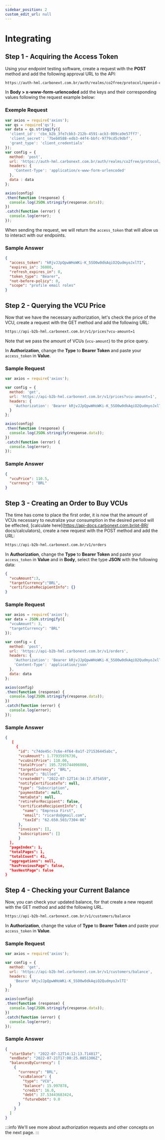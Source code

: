 ```yaml
---
sidebar_position: 2
custom_edit_url: null
---
```


# Integrating

## Step 1 - Acquiring the Access Token

Using your endpoint testing software, create a request with the **POST** method and add the following approval URL to the API:

```md title="BASE URL"
https://auth-hml.carbonext.com.br/auth/realms/co2free/protocol/openid-connect/token
```

In **Body > x-www-form-urlencoded** add the keys and their corresponding values following the request example below:

### Exemple Request

```javascript
var axios = require('axios');
var qs = require('qs');
var data = qs.stringify({
  'client_id': 'cbx_b2b_3fe7cbb3-212b-4591-acb3-009ca9e57ff7',
  'client_secret': '7beb0588-edb3-44f4-bbfc-9779cd5c9dbf',
  'grant_type': 'client_credentials' 
});
var config = {
  method: 'post',
  url: 'https://auth-hml.carbonext.com.br/auth/realms/co2free/protocol/openid-connect/token',
  headers: { 
    'Content-Type': 'application/x-www-form-urlencoded'
  },
  data : data
};

axios(config)
.then(function (response) {
  console.log(JSON.stringify(response.data));
})
.catch(function (error) {
  console.log(error);
});
```

When sending the request, we will return the `access_token` that will allow us to interact with our endpoints.

### Sample Answer

```json
{
  "access_token": "kRjvJJpQpwWHoWKi-K_5SO0w0dkAqiO2QudmyoJxlTI",
  "expires_in": 36000,
  "refresh_expires_in": 0,
  "token_type": "Bearer",
  "not-before-policy": 0,
  "scope": "profile email roles"
}
```

## Step 2 - Querying the VCU Price

Now that we have the necessary authorization, let's check the price of the VCU, create a request with the GET method and add the following URL:

```md title="BASE URL"
https://api-b2b-hml.carbonext.com.br/v1/prices?vcu-amount=1
```

Note that we pass the amount of VCUs (`vcu-amount`) to the price query.

In **Authorization**, change the **Type** to **Bearer Token** and paste your `access_token` in **Value**.

### Sample Request

```javascript
var axios = require('axios');

var config = {
  method: 'get',
  url: 'https://api-b2b-hml.carbonext.com.br/v1/prices?vcu-amount=1',
  headers: { 
    'Authorization': 'Bearer kRjvJJpQpwWHoWKi-K_5SO0w0dkAqiO2QudmyoJxlTI'
  }
};

axios(config)
.then(function (response) {
  console.log(JSON.stringify(response.data));
})
.catch(function (error) {
  console.log(error);
});
```

### Sample Answer

```json
{
  "vcuPrice": 110.5,
  "currency": "BRL"
}
```

## Step 3 - Creating an Order to Buy VCUs

The time has come to place the first order, it is now that the amount of VCUs necessary to neutralize your consumption in the desired period will be effected, [calculate here](https://api-docs.carbonext.com.br/pt-BR/ docs/calculators), create a new request with the POST method and add the URL:

```md title="BASE URL"
https://api-b2b-hml.carbonext.com.br/v1/orders
```

In **Authorization**, change the **Type** to **Bearer Token** and paste your `access_token` in **Value** and in **Body**, select the type **JSON** with the following data:

```json
{
  "vcuAmount":3,
  "targetCurrency":"BRL",
  "certificateRecipientInfo": {}
}
```

### Sample Request

```javascript
var axios = require('axios');
var data = JSON.stringify({
  "vcuAmount": 3,
  "targetCurrency": "BRL"
});

var config = {
  method: 'post',
  url: 'https://api-b2b-hml.carbonext.com.br/v1/orders',
  headers: { 
    'Authorization': 'Bearer kRjvJJpQpwWHoWKi-K_5SO0w0dkAqiO2QudmyoJxlTI', 
    'Content-Type': 'application/json'
  },
  data: data
};

axios(config)
.then(function (response) {
  console.log(JSON.stringify(response.data));
})
.catch(function (error) {
  console.log(error);
});
```

### Sample Answer

```json
{
   [
     {
      "id": "c74de45c-7c6e-4f64-8a1f-271536445abc",
      "vcuAmount": 1.77935976736,
      "vcuUnitPrice": 110.00,
      "totalPrice": 195.7295744096000,
      "targetCurrency": "BRL",
      "status": "Billed",
      "createdAt": "2022-07-12T14:34:17.075459",
      "notifyCertificateTo": null,
      "type": "Subscription",
      "paymentDate": null,
      "metaData": null,
      "retireForRecipient": false,
      "certificateRecipientInfo": {
        "name": "Empresa First",
        "email": "ricardo@gmail.com",
        "taxId": "62.650.503/7304-86"
      },
      "invoices": [],
      "subscriptions": []
      }
  ],
  "pageIndex": 1,
  "totalPages": 1,
  "totalCount": 41,
  "aggregations": null,
  "hasPreviousPage": false,
  "hasNextPage": false
}
```

## Step 4 - Checking your Current Balance

Now, you can check your updated balance, for that create a new request with the GET method and add the following URL.


```md title="BASE URL"
https://api-b2b-hml.carbonext.com.br/v1/customers/balance
```

In **Authorization**, change the value of **Type** to **Bearer Token** and paste your `access_token` in **Value**.

### Sample Request

```javascript
var axios = require('axios');

var config = {
  method: 'get',
  url: 'https://api-b2b-hml.carbonext.com.br/v1/customers/balance',
  headers: { 
    'Bearer kRjvJJpQpwWHoWKi-K_5SO0w0dkAqiO2QudmyoJxlTI'
  }
};

axios(config)
.then(function (response) {
  console.log(JSON.stringify(response.data));
})
.catch(function (error) {
  console.log(error);
});
```

### Sample Answer

```json
{
  "startDate": "2022-07-12T14:12:13.714817",
  "endDate": "2022-07-21T17:00:25.0851306Z",
  "balancesByCurrency": [
    {
      "currency": "BRL",
      "vcuBalance": {
        "type": "VCU",
        "balance": 15.997878,
        "credit": 16.0,
        "debt": 37.53443683424,
        "futureDebt": 9.0
      }
    }
  ]
}
```

:::info
We'll see more about authorization requests and other concepts on the next page.
:::
